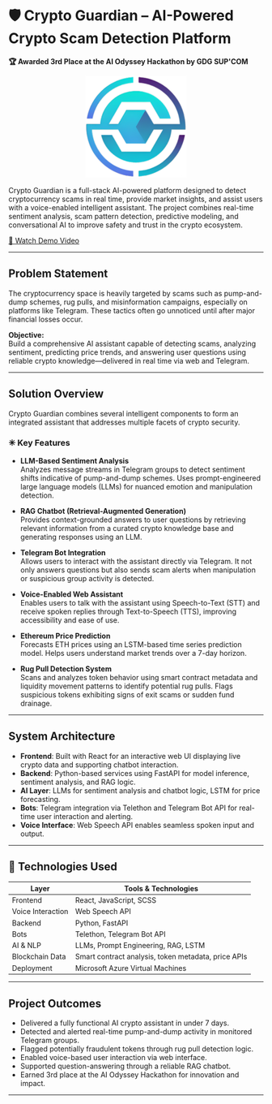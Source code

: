 # 🛡 Crypto Guardian – AI-Powered Crypto Scam Detection Platform

**🏆 Awarded 3rd Place at the AI Odyssey Hackathon by GDG SUP'COM**
<p align="center">
  <img src="./crypto-guardian/src/assets/logo.png" alt="Crypto Guardian Logo" width="200"/>
</p>

Crypto Guardian is a full-stack AI-powered platform designed to detect cryptocurrency scams in real time, provide market insights, and assist users with a voice-enabled intelligent assistant. The project combines real-time sentiment analysis, scam pattern detection, predictive modeling, and conversational AI to improve safety and trust in the crypto ecosystem.

[🎥 Watch Demo Video](https://youtu.be/yYzrvi1w0bI)

---

## Problem Statement

The cryptocurrency space is heavily targeted by scams such as pump-and-dump schemes, rug pulls, and misinformation campaigns, especially on platforms like Telegram. These tactics often go unnoticed until after major financial losses occur.

**Objective:**  
Build a comprehensive AI assistant capable of detecting scams, analyzing sentiment, predicting price trends, and answering user questions using reliable crypto knowledge—delivered in real time via web and Telegram.

---

##  Solution Overview

Crypto Guardian combines several intelligent components to form an integrated assistant that addresses multiple facets of crypto security.

### ✳ Key Features

- **LLM-Based Sentiment Analysis**  
  Analyzes message streams in Telegram groups to detect sentiment shifts indicative of pump-and-dump schemes. Uses prompt-engineered large language models (LLMs) for nuanced emotion and manipulation detection.

- **RAG Chatbot (Retrieval-Augmented Generation)**  
  Provides context-grounded answers to user questions by retrieving relevant information from a curated crypto knowledge base and generating responses using an LLM.

- **Telegram Bot Integration**  
  Allows users to interact with the assistant directly via Telegram. It not only answers questions but also sends scam alerts when manipulation or suspicious group activity is detected.

- **Voice-Enabled Web Assistant**  
  Enables users to talk with the assistant using Speech-to-Text (STT) and receive spoken replies through Text-to-Speech (TTS), improving accessibility and ease of use.

- **Ethereum Price Prediction**  
  Forecasts ETH prices using an LSTM-based time series prediction model. Helps users understand market trends over a 7-day horizon.

- **Rug Pull Detection System**  
  Scans and analyzes token behavior using smart contract metadata and liquidity movement patterns to identify potential rug pulls. Flags suspicious tokens exhibiting signs of exit scams or sudden fund drainage.

---

##  System Architecture

- **Frontend**: Built with React for an interactive web UI displaying live crypto data and supporting chatbot interaction.
- **Backend**: Python-based services using FastAPI for model inference, sentiment analysis, and RAG logic.
- **AI Layer**: LLMs for sentiment analysis and chatbot logic, LSTM for price forecasting.
- **Bots**: Telegram integration via Telethon and Telegram Bot API for real-time user interaction and alerting.
- **Voice Interface**: Web Speech API enables seamless spoken input and output.

---

## 🔧 Technologies Used

| Layer             | Tools & Technologies                                |
|------------------|------------------------------------------------------|
| Frontend          | React, JavaScript, SCSS                             |
| Voice Interaction | Web Speech API                                      |
| Backend           | Python, FastAPI                                     |
| Bots              | Telethon, Telegram Bot API                          |
| AI & NLP          | LLMs, Prompt Engineering, RAG, LSTM                 |
| Blockchain Data   | Smart contract analysis, token metadata, price APIs |
| Deployment        | Microsoft Azure Virtual Machines                    |

---

## Project Outcomes

- Delivered a fully functional AI crypto assistant in under 7 days.
- Detected and alerted real-time pump-and-dump activity in monitored Telegram groups.
- Flagged potentially fraudulent tokens through rug pull detection logic.
- Enabled voice-based user interaction via web interface.
- Supported question-answering through a reliable RAG chatbot.
- Earned 3rd place at the AI Odyssey Hackathon for innovation and impact.

---


